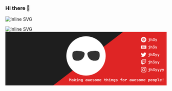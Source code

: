 ### Hi there 👋

![Inline SVG](data:image/svg+xml,%3Csvg%3E%3Crect%20width%3D%22100%22%20height%3D%22100%22%20fill%3D%22red%22%2F%3E%3C%2Fsvg%3E)

<img src="data:image/svg+xml,%3Csvg%3E%3Crect%20width%3D%22100%22%20height%3D%22100%22%20fill%3D%22red%22%2F%3E%3C%2Fsvg%3E" alt="Inline SVG">

<img src="svg-sample.svg">

<!--
**Dinkycodes/Dinkycodes** is a ✨ _special_ ✨ repository because its `README.md` (this file) appears on your GitHub profile.

Here are some ideas to get you started:

- 🔭 I’m currently working on ...
- 🌱 I’m currently learning ...
- 👯 I’m looking to collaborate on ...
- 🤔 I’m looking for help with ...
- 💬 Ask me about ...
- 📫 How to reach me: ...
- 😄 Pronouns: ...
- ⚡ Fun fact: ...
-->
